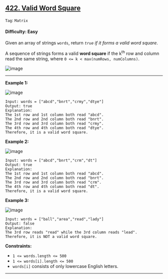 ## [422. Valid Word Square](https://leetcode.com/problems/valid-word-square/)

```Tag```: ```Matrix```

#### Difficulty: Easy

Given an array of strings ```words```, return _```true``` if it forms a valid word square_.

A sequence of strings forms a valid __word square__ if the k<sup>th</sup> row and column read the same string, where ```0 <= k < max(numRows, numColumns)```.

![image](https://user-images.githubusercontent.com/35042430/222055960-6492ee13-ce02-4aad-95b9-e0b469dcff6a.png)

---
 
__Example 1:__

![image](https://assets.leetcode.com/uploads/2021/04/09/validsq1-grid.jpg)
```
Input: words = ["abcd","bnrt","crmy","dtye"]
Output: true
Explanation:
The 1st row and 1st column both read "abcd".
The 2nd row and 2nd column both read "bnrt".
The 3rd row and 3rd column both read "crmy".
The 4th row and 4th column both read "dtye".
Therefore, it is a valid word square.
```

__Example 2:__

![image](https://assets.leetcode.com/uploads/2021/04/09/validsq2-grid.jpg)
```
Input: words = ["abcd","bnrt","crm","dt"]
Output: true
Explanation:
The 1st row and 1st column both read "abcd".
The 2nd row and 2nd column both read "bnrt".
The 3rd row and 3rd column both read "crm".
The 4th row and 4th column both read "dt".
Therefore, it is a valid word square.
```

__Example 3:__

![image](https://assets.leetcode.com/uploads/2021/04/09/validsq3-grid.jpg)
```
Input: words = ["ball","area","read","lady"]
Output: false
Explanation:
The 3rd row reads "read" while the 3rd column reads "lead".
Therefore, it is NOT a valid word square.
```

__Constraints:__

- ```1 <= words.length <= 500```
- ```1 <= words[i].length <= 500```
- ```words[i]``` consists of only lowercase English letters.

---

